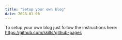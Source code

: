 ```yaml
---
title: "Setup your own blog"
date: 2023-01-06
---
```


To setup your own blog just follow the instructions here: https://github.com/skills/github-pages

